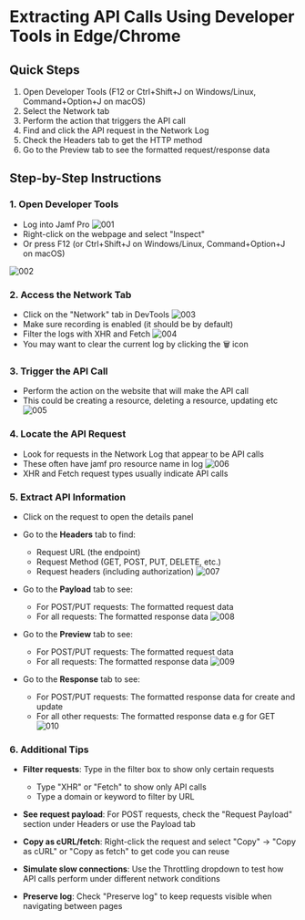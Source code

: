 # Extracting API Calls Using Developer Tools in Edge/Chrome

## Quick Steps

1. Open Developer Tools (F12 or Ctrl+Shift+J on Windows/Linux, Command+Option+J on macOS)
2. Select the Network tab
3. Perform the action that triggers the API call
4. Find and click the API request in the Network Log
5. Check the Headers tab to get the HTTP method
6. Go to the Preview tab to see the formatted request/response data

## Step-by-Step Instructions

### 1. Open Developer Tools

- Log into Jamf Pro
![001](/docs/screen_shots/debug_api_calls/001.png)
- Right-click on the webpage and select "Inspect"
- Or press F12 (or Ctrl+Shift+J on Windows/Linux, Command+Option+J on macOS)

![002](/docs/screen_shots/debug_api_calls/002.png)

### 2. Access the Network Tab

- Click on the "Network" tab in DevTools
![003](/docs/screen_shots/debug_api_calls/003.png)
- Make sure recording is enabled (it should be by default)
- Filter the logs with XHR and Fetch
![004](/docs/screen_shots/debug_api_calls/004.png)
- You may want to clear the current log by clicking the 🗑️ icon

### 3. Trigger the API Call

- Perform the action on the website that will make the API call
- This could be creating a resource, deleting a resource, updating etc
![005](/docs/screen_shots/debug_api_calls/005.png)

### 4. Locate the API Request

- Look for requests in the Network Log that appear to be API calls
- These often have jamf pro resource name in log
![006](/docs/screen_shots/debug_api_calls/006.png)
- XHR and Fetch request types usually indicate API calls

### 5. Extract API Information

- Click on the request to open the details panel
- Go to the **Headers** tab to find:
  - Request URL (the endpoint)
  - Request Method (GET, POST, PUT, DELETE, etc.)
  - Request headers (including authorization)
![007](/docs/screen_shots/debug_api_calls/007.png)

- Go to the **Payload** tab to see:
  - For POST/PUT requests: The formatted request data
  - For all requests: The formatted response data
![008](/docs/screen_shots/debug_api_calls/008.png)

- Go to the **Preview** tab to see:
  - For POST/PUT requests: The formatted request data
  - For all requests: The formatted response data
![009](/docs/screen_shots/debug_api_calls/009.png)

- Go to the **Response** tab to see:
  - For POST/PUT requests: The formatted response data for create and update
  - For all other requests: The formatted response data e.g for GET
![010](/docs/screen_shots/debug_api_calls/010.png)
  
### 6. Additional Tips

- **Filter requests**: Type in the filter box to show only certain requests
  - Type "XHR" or "Fetch" to show only API calls
  - Type a domain or keyword to filter by URL

- **See request payload**: For POST requests, check the "Request Payload" section under Headers or use the Payload tab

- **Copy as cURL/fetch**: Right-click the request and select "Copy" → "Copy as cURL" or "Copy as fetch" to get code you can reuse

- **Simulate slow connections**: Use the Throttling dropdown to test how API calls perform under different network conditions

- **Preserve log**: Check "Preserve log" to keep requests visible when navigating between pages